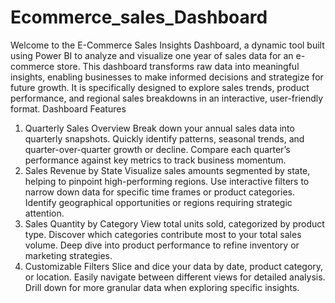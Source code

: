 # Ecommerce_sales_Dashboard
Welcome to the E-Commerce Sales Insights Dashboard, a dynamic tool built using Power BI to analyze and visualize one year of sales data for an e-commerce store. This dashboard transforms raw data into meaningful insights, enabling businesses to make informed decisions and strategize for future growth. It is specifically designed to explore sales trends, product performance, and regional sales breakdowns in an interactive, user-friendly format.
Dashboard Features
1. Quarterly Sales Overview
Break down your annual sales data into quarterly snapshots.
Quickly identify patterns, seasonal trends, and quarter-over-quarter growth or decline.
Compare each quarter’s performance against key metrics to track business momentum.
2. Sales Revenue by State
Visualize sales amounts segmented by state, helping to pinpoint high-performing regions.
Use interactive filters to narrow down data for specific time frames or product categories.
Identify geographical opportunities or regions requiring strategic attention.
3. Sales Quantity by Category
View total units sold, categorized by product type.
Discover which categories contribute most to your total sales volume.
Deep dive into product performance to refine inventory or marketing strategies.
4. Customizable Filters
Slice and dice your data by date, product category, or location.
Easily navigate between different views for detailed analysis.
Drill down for more granular data when exploring specific insights.
